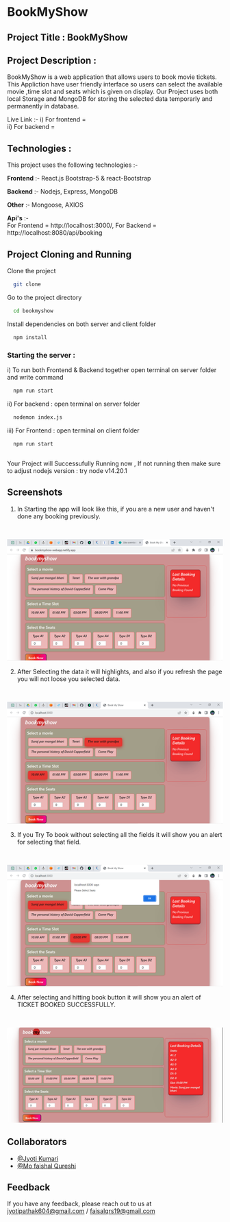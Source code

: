 ﻿# BookMyShow 

## Project Title :  BookMyShow

## Project Description :
BookMyShow is a web application that allows users to book movie tickets.
            This Appliction have user friendly interface so users can select the available movie ,time slot and seats which is given on display.
            Our Project uses both local Storage and MongoDB for storing the selected data temporarly and permanently in database.

Live Link :-
i) For frontend =   
ii) For backend =  

## Technologies :
This project uses the following technologies :-

**Frontend** :- 
           React.js
           Bootstrap-5 & react-Bootstrap

**Backend** :-
            Nodejs,
            Express,
            MongoDB

**Other**   :-   Mongoose,
            AXIOS 
           

**Api's**   :-  
            For Frontend = http://localhost:3000/, 
            For Backend =  http://localhost:8080/api/booking 

              
## Project Cloning and Running

Clone the project

```bash
  git clone 
```

Go to the project directory

```bash
  cd bookmyshow
```

Install dependencies on both server and client folder

```bash
  npm install
```

### Starting the server :  
i) To run both Frontend & Backend together open terminal on server folder and write command
```bash
  npm run start
```

ii) For backend  : open terminal on server folder 
```bash
  nodemon index.js 
```
iii) For Frontend  : open terminal on client folder 
```bash
  npm run start
```





##  

Your Project will Successufully Running now ,
        If not running then make sure to adjust nodejs version : try node v14.20.1    



## Screenshots

1. In Starting the app will look like this,
if you are a new user and haven't done any booking previously.  
<br>

![Alt Screenshot](/ScreenShots/0.png)

2. After Selecting the data it will highlights, and also if you refresh the page you will not loose you selected data.
<br> 

![Alt Screenshot](/ScreenShots/1.png)

3.  If you Try To book without selecting all the fields it will show you an alert for selecting that field.
<br> 

![Alt Screenshot](/ScreenShots/2.png )

4.  After selecting and hitting book button it will show you an alert of TICKET BOOKED SUCCESSFULLY.
<br> 

![Alt Screenshot](/ScreenShots/3.png)



## Collaborators 


- [@Jyoti Kumari](https://github.com/jyotiPatthak)
- [@Mo faishal Qureshi](https://github.com/faizqrs)



## Feedback

If you have any feedback, please reach out to us at
 jyotipathak604@gmail.com / faisalqrs19@gmail.com 


